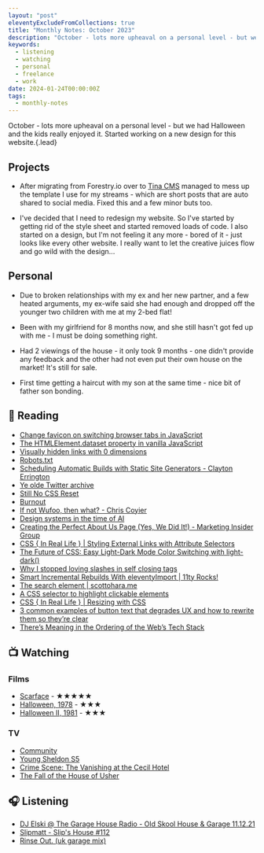 ```yaml
---
layout: "post"
eleventyExcludeFromCollections: true
title: "Monthly Notes: October 2023"
description: "October - lots more upheaval on a personal level - but we had Halloween and the kids really enjoyed it. Started working on a new design for this website."
keywords:
  - listening
  - watching
  - personal
  - freelance
  - work
date: 2024-01-24T00:00:00Z
tags:
  - monthly-notes
---
```

October - lots more upheaval on a personal level - but we had Halloween and the kids really enjoyed it. Started working on a new design for this website.{.lead}

## Projects
- After migrating from Forestry.io over to [Tina CMS](https://tina.io/ "Tina CMS") managed to mess up the template I use for my streams - which are short posts that are auto shared to social media. Fixed this and a few minor buts too.

- I've decided that I need to redesign my website. So I've started by getting rid of the style sheet and started removed loads of code. I also started on a design, but I'm not feeling it any more - bored of it - just looks like every other website. I really want to let the creative juices flow and go wild with the design...

## Personal
- Due to broken relationships with my ex and her new partner, and a few heated arguments, my ex-wife said she had enough and dropped off the younger two children with me at my 2-bed flat!

- Been with my girlfriend for 8 months now, and she still hasn't got fed up with me - I must be doing something right.

- Had 2 viewings of the house - it only took 9 months - one didn't provide any feedback and the other had not even put their own house on the market! It's still for sale.

- First time getting a haircut with my son at the same time - nice bit of father son bonding.

## 📖 Reading
- [Change favicon on switching browser tabs in JavaScript](https://www.amitmerchant.com/change-favicon-on-switching-browser-tabs/ "Change favicon on switching browser tabs in JavaScript")
- [The HTMLElement.dataset property in vanilla JavaScript](https://gomakethings.com/the-htmlelement.dataset-property-in-vanilla-javascript/ "The HTMLElement.dataset property in vanilla JavaScript")
- [Visually hidden links with 0 dimensions](https://www.matuzo.at/blog/2023/zero-width-height-skip/ "Visually hidden links with 0 dimensions")
- [Robots.txt](https://blog.jim-nielsen.com/2023/robots-txt/ "Robots.txt")
- [Scheduling Automatic Builds with Static Site Generators - Clayton Errington](https://claytonerrington.com/blog/scheduling-automatic-builds-with-static-site-generators/ "Scheduling Automatic Builds with Static Site Generators - Clayton Errington")
- [Ye olde Twitter archive](https://danabyerly.com/notes/ye-olde-twitter-archive/ "Ye olde Twitter archive")
- [Still No CSS Reset](https://snook.ca/archives/html_and_css/still-no-css-reset "Still No CSS Reset")
- [Burnout](https://snook.ca/archives/personal/burnout "Burnout")
- [If not Wufoo, then what? - Chris Coyier](https://chriscoyier.net/2023/10/04/if-not-wufoo-then-what/ "If not Wufoo, then what? - Chris Coyier")
- [Design systems in the time of AI](https://bradfrost.com/blog/post/design-systems-in-the-time-of-ai/ "Design systems in the time of AI")
- [Creating the Perfect About Us Page (Yes, We Did It!) - Marketing Insider Group](https://marketinginsidergroup.com/content-marketing/create-the-perfect-about-us-page/ "Creating the Perfect About Us Page (Yes, We Did It!) - Marketing Insider Group")
- [CSS { In Real Life } | Styling External Links with Attribute Selectors](https://css-irl.info/styling-external-links-with-attribute-selectors/ "CSS { In Real Life } | Styling External Links with Attribute Selectors")
- [The Future of CSS: Easy Light-Dark Mode Color Switching with light-dark()](https://www.bram.us/2023/10/09/the-future-of-css-easy-light-dark-mode-color-switching-with-light-dark/ "The Future of CSS: Easy Light-Dark Mode Color Switching with light-dark()")
- [Why I stopped loving slashes in self closing tags](https://remysharp.com/2023/10/09/why-i-stopped-loving-slashes-in-self-closing-tags "Why I stopped loving slashes in self closing tags")
- [Smart Incremental Rebuilds With eleventyImport | 11ty Rocks!](https://11ty.rocks/posts/smart-incremental-rebuilds-with-eleventy-import/ "Smart Incremental Rebuilds With eleventyImport | 11ty Rocks!")
- [The search element | scottohara.me](https://www.scottohara.me/blog/2023/03/24/search-element.html "The search element | scottohara.me")
- [A CSS selector to highlight clickable elements](https://sebastiandedeyne.com/a-css-selector-to-highlight-clickable-elements/ "A CSS selector to highlight clickable elements")
- [CSS { In Real Life } | Resizing with CSS](https://css-irl.info/resizing-with-css/ "CSS { In Real Life } | Resizing with CSS")
- [3 common examples of button text that degrades UX and how to rewrite them so they’re clear](https://adamsilver.io/blog/3-common-examples-of-button-text-that-degrades-ux-and-how-to-rewrite-them-so-theyre-clear/ "3 common examples of button text that degrades UX and how to rewrite them so they’re clear")
- [There’s Meaning in the Ordering of the Web’s Tech Stack](https://blog.jim-nielsen.com/2023/meaning-in-web-tech-stack-ordering/ "There’s Meaning in the Ordering of the Web’s Tech Stack")

## 📺 Watching

### Films
- [Scarface](https://www.themoviedb.org/movie/111-scarface "Scarface") - ★★★★★
- [Halloween, 1978](https://www.themoviedb.org/movie/948-halloween "Halloween, 1978") - ★★★
- [Halloween II, 1981](https://www.themoviedb.org/movie/11281-halloween-ii "Halloween II, 1981") - ★★★

### TV
- [Community](https://www.themoviedb.org/tv/18347-community "Community")
- [Young Sheldon S5](https://www.themoviedb.org/tv/71728-young-sheldon "Young Sheldon S5")
- [Crime Scene: The Vanishing at the Cecil Hotel](https://www.themoviedb.org/tv/116989-crime-scene-the-vanishing-at-the-cecil-hotel "Crime Scene: The Vanishing at the Cecil Hotel")
- [The Fall of the House of Usher](https://www.themoviedb.org/tv/157065-the-fall-of-the-house-of-usher "The Fall of the House of Usher")

## 🎧 Listening
- [DJ Elski @ The Garage House Radio - Old Skool House & Garage 11.12.21](https://www.mixcloud.com/Elski/the-garage-house-radio-old-skool-house-garage-111221/ "DJ Elski @ The Garage House Radio - Old Skool House & Garage 11.12.21")
- [Slipmatt - Slip's House #112](https://www.mixcloud.com/Slipmatt/slipmatt-slips-house-112/ "Slipmatt - Slip's House #112")
- [Rinse Out. (uk garage mix)](https://www.mixcloud.com/djQuadey/rinse-out-uk-garage-mix/ "Rinse Out. (uk garage mix)")
